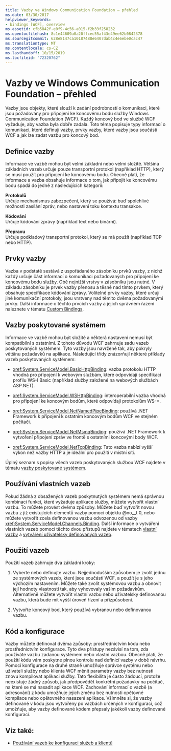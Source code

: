 ```yaml
---
title: Vazby ve Windows Communication Foundation – přehled
ms.date: 03/30/2017
helpviewer_keywords:
- bindings [WCF], overview
ms.assetid: cfb5842f-e0f9-4c56-a015-f2b33f258232
ms.openlocfilehash: 8c1e44609a0a20ffcec55af43e49ee62b0842378
ms.sourcegitcommit: 628e8147ca10187488e6407dab4c4e6ebe0cac47
ms.translationtype: MT
ms.contentlocale: cs-CZ
ms.lasthandoff: 10/15/2019
ms.locfileid: "72320762"
---
```

# <a name="windows-communication-foundation-bindings-overview"></a>Vazby ve Windows Communication Foundation – přehled
Vazby jsou objekty, které slouží k zadání podrobností o komunikaci, které jsou požadovány pro připojení ke koncovému bodu služby Windows Communication Foundation (WCF). Každý koncový bod ve službě WCF vyžaduje, aby vazba byla dobře zadala. Toto téma popisuje typy informací o komunikaci, které definují vazby, prvky vazby, které vazby jsou součástí WCF a jak lze zadat vazbu pro koncový bod.  
  
## <a name="what-a-binding-defines"></a>Definice vazby  
 Informace ve vazbě mohou být velmi základní nebo velmi složité. Většina základních vazeb určuje pouze transportní protokol (například HTTP), který se musí použít pro připojení ke koncovému bodu. Obecně platí, že informace a vazba obsahuje informace o tom, jak připojit ke koncovému bodu spadá do jedné z následujících kategorií:  
  
 **Protokolů**  
 Určuje mechanismus zabezpečení, který se používá: buď spolehlivé možnosti zasílání zpráv, nebo nastavení toku kontextu transakce.  
  
 **Kódování**  
 Určuje kódování zprávy (například text nebo binární).  
  
 **Přepravu**  
 Určuje podkladový transportní protokol, který se má použít (například TCP nebo HTTP).  
  
## <a name="the-elements-of-a-binding"></a>Prvky vazby  
 Vazba v podstatě sestává z uspořádaného zásobníku prvků vazby, z nichž každý určuje část informací o komunikaci požadovaných pro připojení ke koncovému bodu služby. Obě nejnižší vrstvy v zásobníku jsou nutné. V základu zásobníku je prvek vazby přenosu a těsně nad tímto prvkem, který obsahuje specifikace kódování zprávy. Volitelné prvky vazby, které určují jiné komunikační protokoly, jsou vrstveny nad těmito dvěma požadovanými prvky. Další informace o těchto prvcích vazby a jejich správném řazení naleznete v tématu [Custom Bindings](./extending/custom-bindings.md).  
  
## <a name="system-provided-bindings"></a>Vazby poskytované systémem  
 Informace ve vazbě mohou být složité a některá nastavení nemusí být kompatibilní s ostatními. Z tohoto důvodu WCF zahrnuje sadu vazeb poskytovaných systémem. Tyto vazby jsou navržené tak, aby pokryly většinu požadavků na aplikace. Následující třídy znázorňují některé příklady vazeb poskytovaných systémem:  
  
- <xref:System.ServiceModel.BasicHttpBinding>: vazba protokolu HTTP vhodná pro připojení k webovým službám, které odpovídají specifikaci profilu WS-I Basic (například služby založené na webových službách ASP.NET).  
  
- <xref:System.ServiceModel.WSHttpBinding>: interoperabilní vazba vhodná pro připojení ke koncovým bodům, které odpovídají protokolům WS-*.  
  
- <xref:System.ServiceModel.NetNamedPipeBinding>: používá .NET Framework k připojení k ostatním koncovým bodům WCF ve stejném počítači.  
  
- <xref:System.ServiceModel.NetMsmqBinding>: používá .NET Framework k vytvoření připojení zpráv ve frontě s ostatními koncovými body WCF.  

- <xref:System.ServiceModel.NetTcpBinding>: Tato vazba nabízí vyšší výkon než vazby HTTP a je ideální pro použití v místní síti.
  
 Úplný seznam s popisy všech vazeb poskytovaných službou WCF najdete v tématu [vazby poskytované systémem](system-provided-bindings.md).  
  
## <a name="using-your-own-bindings"></a>Používání vlastních vazeb  
 Pokud žádná z obsažených vazeb poskytnutých systémem nemá správnou kombinaci funkcí, které vyžaduje aplikace služby, můžete vytvořit vlastní vazbu. To můžete provést dvěma způsoby. Můžete buď vytvořit novou vazbu z již existujících elementů vazby pomocí objektu @no__t 0, nebo můžete vytvořit zcela definovanou vazbu odvozenou od vazby <xref:System.ServiceModel.Channels.Binding>. Další informace o vytváření vlastních vazeb pomocí těchto dvou přístupů najdete v tématech [vlastní vazby](./extending/custom-bindings.md) a [vytváření uživatelsky definovaných vazeb](./extending/creating-user-defined-bindings.md).  
  
## <a name="using-bindings"></a>Použití vazeb  
 Použití vazeb zahrnuje dva základní kroky:  
  
1. Vyberte nebo definujte vazbu. Nejjednodušším způsobem je zvolit jednu ze systémových vazeb, které jsou součástí WCF, a použít je s jeho výchozím nastavením. Můžete také zvolit systémovou vazbu a obnovit její hodnoty vlastností tak, aby vyhovovaly vašim požadavkům. Alternativně můžete vytvořit vlastní vazbu nebo uživatelsky definovanou vazbu, která bude mít vyšší úroveň řízení a přizpůsobení.  
  
2. Vytvořte koncový bod, který používá vybranou nebo definovanou vazbu.  
  
## <a name="code-and-configuration"></a>Kód a konfigurace  
 Vazby můžete definovat dvěma způsoby: prostřednictvím kódu nebo prostřednictvím konfigurace. Tyto dva přístupy nezávisí na tom, zda používáte vazbu zadanou systémem nebo vlastní vazbou. Obecně platí, že použití kódu vám poskytne plnou kontrolu nad definicí vazby v době návrhu. Pomocí konfigurace na druhé straně umožňuje správce systému nebo uživateli služby nebo klienta WCF měnit parametry vazby bez nutnosti znovu kompilovat aplikaci služby. Tato flexibilita je často žádoucí, protože neexistuje žádný způsob, jak předpovědět konkrétní požadavky na počítač, na které se má nasadit aplikace WCF. Zachování informací o vazbě (a adresování) z kódu umožňuje jejich změnu bez nutnosti opětovné kompilace nebo opětovného nasazení aplikace. Všimněte si, že vazby definované v kódu jsou vytvořeny po vazbách určených v konfiguraci, což umožňuje, aby vazby definované kódem přepsaly jakékoli vazby definované konfigurací.  
  
## <a name="see-also"></a>Viz také:

- [Používání vazeb ke konfiguraci služeb a klientů](using-bindings-to-configure-services-and-clients.md)
